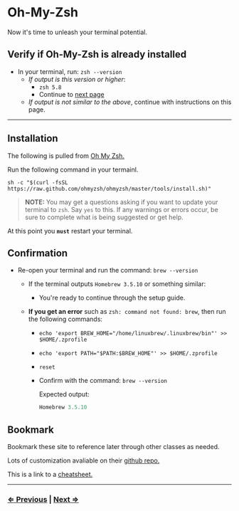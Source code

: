 # Oh-My-Zsh

Now it's time to unleash your terminal potential.

## Verify if Oh-My-Zsh is already installed

- In your terminal, run: `zsh --version`
  - *If output is this version or higher*:
    - `zsh 5.8`
    - Continue to [next page](./7-node.md)
  - *If output is not similar to the above*, continue with instructions on this page.

---

## Installation

The following is pulled from [Oh My Zsh.](https://ohmyz.sh/)

Run the following command in your termainl.

`sh -c "$(curl -fsSL https://raw.github.com/ohmyzsh/ohmyzsh/master/tools/install.sh)"`

> **NOTE:** You may get a questions asking if you want to update your terminal to `zsh`. Say `yes` to this. If any warnings or errors occur, be sure to complete what is being suggested or get help.

At this point you **`must`** restart your terminal.

## **Confirmation**

- Re-open your terminal and run the command: `brew --version`
  - If the terminal outputs `Homebrew 3.5.10` or something similar:
    - You're ready to continue through the setup guide.
  - **If you get an error** such as `zsh: command not found: brew`, then run the following commands:

    - `echo 'export BREW_HOME="/home/linuxbrew/.linuxbrew/bin"' >> $HOME/.zprofile`
    - `echo 'export PATH="$PATH:$BREW_HOME"' >> $HOME/.zprofile`
    - `reset`
    - Confirm with the command: `brew --version`

      Expected output:

      ```js
      Homebrew 3.5.10
      ```

## Bookmark

Bookmark these site to reference later through other classes as needed.

Lots of customization avaliable on their [github repo.](https://github.com/ohmyzsh/ohmyzsh/)

This is a link to a [cheatsheet.](https://github.com/ohmyzsh/ohmyzsh/wiki/Cheatsheet)

---

### [⇐ Previous](./5-tree.md) | [Next ⇒](./7-node.md)
